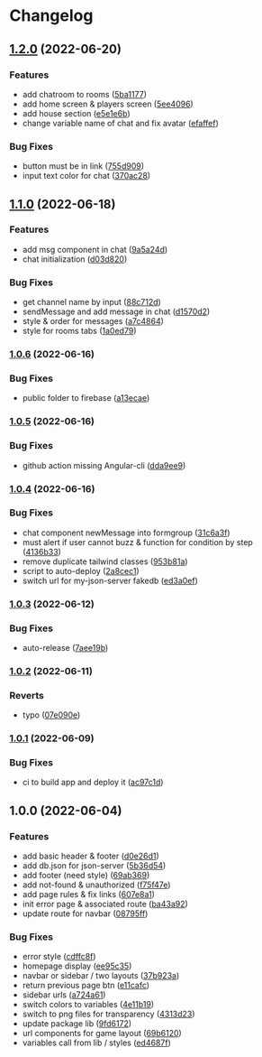 # Changelog

## [1.2.0](https://www.github.com/SecretHouseGame/secrethouse-website/compare/v1.1.0...v1.2.0) (2022-06-20)


### Features

* add chatroom to rooms ([5ba1177](https://www.github.com/SecretHouseGame/secrethouse-website/commit/5ba11773e33cf1c029bcdb637f85e56cbbbb24a9))
* add home screen & players screen ([5ee4096](https://www.github.com/SecretHouseGame/secrethouse-website/commit/5ee40960043f7fef87c7392bf5864856721fba73))
* add house section ([e5e1e6b](https://www.github.com/SecretHouseGame/secrethouse-website/commit/e5e1e6be1d069b222e8f8ef61d2172591b9e5aa1))
* change variable name of chat and fix avatar ([efaffef](https://www.github.com/SecretHouseGame/secrethouse-website/commit/efaffef140b090f750305f3ff9841950222b754e))


### Bug Fixes

* button must be in link ([755d909](https://www.github.com/SecretHouseGame/secrethouse-website/commit/755d909eddb484f003cde961cfa73acdc06d7f8f))
* input text color for chat ([370ac28](https://www.github.com/SecretHouseGame/secrethouse-website/commit/370ac28204e2bc1ff114510f276bc4f42aba60a0))

## [1.1.0](https://www.github.com/SecretHouseGame/secrethouse-website/compare/v1.0.6...v1.1.0) (2022-06-18)


### Features

* add msg component in chat ([9a5a24d](https://www.github.com/SecretHouseGame/secrethouse-website/commit/9a5a24dae41c365b3c249802adc7b79312deee12))
* chat initialization ([d03d820](https://www.github.com/SecretHouseGame/secrethouse-website/commit/d03d8208e4ff1eaac142d94ab74fefc7fa6e57fc))


### Bug Fixes

* get channel name by input ([88c712d](https://www.github.com/SecretHouseGame/secrethouse-website/commit/88c712dc6d7fef26a6658b69ffd7ee63d1589762))
* sendMessage and add message in chat ([d1570d2](https://www.github.com/SecretHouseGame/secrethouse-website/commit/d1570d24d6a8d22b537c8696fb2a79692f2307a1))
* style & order for messages ([a7c4864](https://www.github.com/SecretHouseGame/secrethouse-website/commit/a7c486420d192fb564356539b3548f689eaa0762))
* style for rooms tabs ([1a0ed79](https://www.github.com/SecretHouseGame/secrethouse-website/commit/1a0ed7962e852d223545f7ae0e524162d62b3fa6))

### [1.0.6](https://www.github.com/SecretHouseGame/secrethouse-website/compare/v1.0.5...v1.0.6) (2022-06-16)


### Bug Fixes

* public folder to firebase ([a13ecae](https://www.github.com/SecretHouseGame/secrethouse-website/commit/a13ecae7ca8e6656ad2e339d1195ab2e9269579f))

### [1.0.5](https://www.github.com/SecretHouseGame/secrethouse-website/compare/v1.0.4...v1.0.5) (2022-06-16)


### Bug Fixes

* github action missing Angular-cli ([dda9ee9](https://www.github.com/SecretHouseGame/secrethouse-website/commit/dda9ee9ef396bea5bbbe4559807f9c5114929240))

### [1.0.4](https://www.github.com/SecretHouseGame/secrethouse-website/compare/v1.0.3...v1.0.4) (2022-06-16)


### Bug Fixes

* chat component newMessage into formgroup ([31c6a3f](https://www.github.com/SecretHouseGame/secrethouse-website/commit/31c6a3f7ca4ef4762f8e31496ce33a372f5cf618))
* must alert if user cannot buzz & function for condition by step ([4136b33](https://www.github.com/SecretHouseGame/secrethouse-website/commit/4136b33842f6a5f85b1300bfbd5ccbf099140336))
* remove duplicate tailwind classes ([953b81a](https://www.github.com/SecretHouseGame/secrethouse-website/commit/953b81aeabe8e68a255ec91f887686880e3b894b))
* script to auto-deploy ([2a8cec1](https://www.github.com/SecretHouseGame/secrethouse-website/commit/2a8cec12f4745b46ebfd1161e7c333c855dbfe63))
* switch url for my-json-server fakedb ([ed3a0ef](https://www.github.com/SecretHouseGame/secrethouse-website/commit/ed3a0ef713e0d599c6bf4307bbb8ae2a01a0b07f))

### [1.0.3](https://www.github.com/SecretHouseGame/secrethouse-website/compare/v1.0.2...v1.0.3) (2022-06-12)


### Bug Fixes

* auto-release ([7aee19b](https://www.github.com/SecretHouseGame/secrethouse-website/commit/7aee19b8569fdbbd47fe9c56acb6fddc1077b2e6))

### [1.0.2](https://www.github.com/SecretHouseGame/secrethouse-website/compare/v1.0.1...v1.0.2) (2022-06-11)


### Reverts

* typo ([07e090e](https://www.github.com/SecretHouseGame/secrethouse-website/commit/07e090ed465d9689156b2eebb96fbbf69247c66f))

### [1.0.1](https://www.github.com/SecretHouseGame/secrethouse-website/compare/v1.0.0...v1.0.1) (2022-06-09)


### Bug Fixes

* ci to build app and deploy it ([ac97c1d](https://www.github.com/SecretHouseGame/secrethouse-website/commit/ac97c1d2b29f138a57a964f62792a6e38ad64194))

## 1.0.0 (2022-06-04)


### Features

* add basic header & footer ([d0e26d1](https://www.github.com/SecretHouseGame/secrethouse-website/commit/d0e26d122a4ac25a6847439b773cfbe8e66dbb85))
* add db.json for json-server ([5b36d54](https://www.github.com/SecretHouseGame/secrethouse-website/commit/5b36d549f68ed0415f1e0f31383ed0b47b8af130))
* add footer (need style) ([69ab369](https://www.github.com/SecretHouseGame/secrethouse-website/commit/69ab3698a7d06889e791ad82c6d85db705b00b1a))
* add not-found & unauthorized ([f75f47e](https://www.github.com/SecretHouseGame/secrethouse-website/commit/f75f47e8e3f57a40314cee15fea6c7beed643c90))
* add page rules & fix links ([607e8a1](https://www.github.com/SecretHouseGame/secrethouse-website/commit/607e8a145e00cd7568e55a202a81406ee51cebaa))
* init error page & associated route ([ba43a92](https://www.github.com/SecretHouseGame/secrethouse-website/commit/ba43a9277927f91ad81bab5baa85b4c5b9226719))
* update route for navbar ([08795ff](https://www.github.com/SecretHouseGame/secrethouse-website/commit/08795ff96d94bc74ad77265375810f56c2a21638))


### Bug Fixes

* error style ([cdffc8f](https://www.github.com/SecretHouseGame/secrethouse-website/commit/cdffc8ff90ac449b429f35eb87b5d513e1c6a42e))
* homepage display ([ee95c35](https://www.github.com/SecretHouseGame/secrethouse-website/commit/ee95c35bb336ba6bf213c99c8fcf2115c9a64016))
* navbar or sidebar / two layouts ([37b923a](https://www.github.com/SecretHouseGame/secrethouse-website/commit/37b923a22756964a682a8ec05ab792949f1fb87e))
* return previous page btn ([e11cafc](https://www.github.com/SecretHouseGame/secrethouse-website/commit/e11cafcbae973dd54614409729d22439a19dc162))
* sidebar urls ([a724a61](https://www.github.com/SecretHouseGame/secrethouse-website/commit/a724a6106da479db5a41f64888b8b587ed5bd949))
* switch colors to variables ([4e11b19](https://www.github.com/SecretHouseGame/secrethouse-website/commit/4e11b196630f496b1c6d5b7d37e76c34df823b46))
* switch to png files for transparency ([4313d23](https://www.github.com/SecretHouseGame/secrethouse-website/commit/4313d238284264a3954ba09baa8bc6566f2ec77c))
* update package lib ([9fd6172](https://www.github.com/SecretHouseGame/secrethouse-website/commit/9fd6172de1422e86d168dcd69ea32c43f378bba3))
* url components for game layout ([69b6120](https://www.github.com/SecretHouseGame/secrethouse-website/commit/69b6120b8c3bdf8fca7d386f1dfcda0ed46e0400))
* variables call from lib / styles ([ed4687f](https://www.github.com/SecretHouseGame/secrethouse-website/commit/ed4687f230941084064904defbd3ba00f8930bd0))
